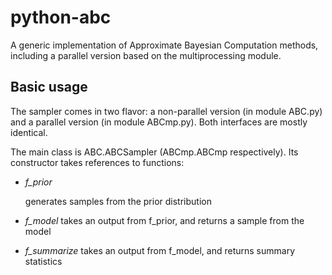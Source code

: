 python-abc
==========

A generic implementation of Approximate Bayesian Computation methods, including
a parallel version based on the multiprocessing module.


Basic usage
-----------

The sampler comes in two flavor: a non-parallel version (in module ABC.py) and
a parallel version (in module ABCmp.py). Both interfaces are mostly identical.

The main class is ABC.ABCSampler (ABCmp.ABCmp respectively). Its constructor takes references to functions:

* *f_prior*

    generates samples from the prior distribution

* *f_model*
    takes an output from f_prior, and returns a sample from the model

* *f_summarize*
    takes an output from f_model, and returns summary statistics



